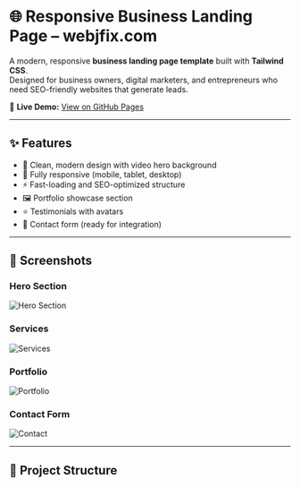 # 🌐 Responsive Business Landing Page – webjfix.com

A modern, responsive **business landing page template** built with **Tailwind CSS**.  
Designed for business owners, digital marketers, and entrepreneurs who need SEO-friendly websites that generate leads.  

🔗 **Live Demo:** [View on GitHub Pages](https://jay21121967.github.io/responsive-business-landing-page/)  

---

## ✨ Features
- 🎨 Clean, modern design with video hero background  
- 📱 Fully responsive (mobile, tablet, desktop)  
- ⚡ Fast-loading and SEO-optimized structure  
- 🖼️ Portfolio showcase section  
- ⭐ Testimonials with avatars  
- 📩 Contact form (ready for integration)  

---

## 📸 Screenshots

### Hero Section
![Hero Section](screenshots/hero.jpg)

### Services
![Services](screenshots/services.jpg)

### Portfolio
![Portfolio](screenshots/portfolio.jpg)

### Contact Form
![Contact](screenshots/contact.jpg)

---

## 📂 Project Structure


